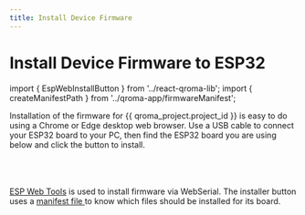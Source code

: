 ```yaml
---
title: Install Device Firmware
---
```


# Install Device Firmware to ESP32

import { EspWebInstallButton } from '../react-qroma-lib';
import { createManifestPath } from '../qroma-app/firmwareManifest';


Installation of the firmware for {{ qroma_project.project_id }} is easy to do using a Chrome or Edge desktop
web browser. Use a USB cable to connect your ESP32 board to your PC, then find the ESP32 board 
you are using below and click the button to install.

<div title='ESP32 Dev Board'>
  <EspWebInstallButton
    label='Install on ESP32 Dev Board'
    instructionsText="Plug your ESP32 Dev board into your computer's USB port and click the button below to install the firmware onto your ESP32 device."
    manifestPath={createManifestPath('qroma/versions/0.1.0/firmware/manifest-firmware.json')}
    />
</div>

<br/>
<br/>
<br/>
<a href='https://esphome.github.io/esp-web-tools/'>ESP Web Tools</a> is used to install firmware via WebSerial. The installer button uses a <a href={createManifestPath('qroma/versions/0.1.0/firmware/manifest-firmware.json')} target=''>manifest file </a> to know which files should be installed for its board.